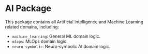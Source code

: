 # AI Package

This package contains all Artificial Intelligence and Machine Learning related domains, including:

- `machine_learning`: General ML domain logic.
- `mlops`: MLOps domain logic.
- `neuro_symbolic`: Neuro-symbolic AI domain logic.
